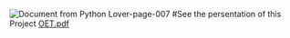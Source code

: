 ![Document from Python Lover-page-007](https://user-images.githubusercontent.com/56151722/111673527-15819e00-8841-11eb-9d8e-52263beba18e.jpg)
#See the persentation of this Project
[OET.pdf](https://github.com/oetind/oet/files/6166315/OET.pdf)
